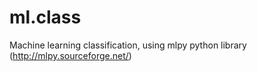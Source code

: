ml.class
========

Machine learning classification, using mlpy python library (http://mlpy.sourceforge.net/)
